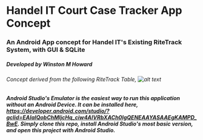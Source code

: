 # Handel IT Court Case Tracker App Concept
### An Android App concept for Handel IT's Existing RiteTrack System, with GUI & SQLite
##### Developed by Winston M Howard
###### Concept derived from the following RiteTrack Table, ![alt text](https://github.com/whoward3/myDatabasePUBLIC/blob/master/RiteTrack%20Concept.PNG)

##### Android Studio's Emulator is the easiest way to run this application without an Android Device. It can be installed here, https://developer.android.com/studio/?gclid=EAIaIQobChMIjcHq_ciw4AIVRbXACh0IgQENEAAYASAAEgKAMPD_BwE. Simply clone this repo, install Android Studio's most basic version, and open this project with Android Studio.